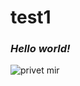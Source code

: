 # test1
### ***Hello world!***
![privet mir](https://i.pinimg.com/originals/5b/6e/ca/5b6eca63605bea0eeb48db43f77fa0ce.jpg)
